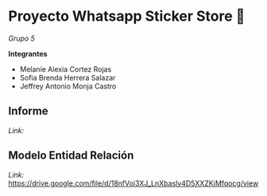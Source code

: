 # Proyecto Whatsapp Sticker Store 🌠
_Grupo 5_

**Integrantes**
- Melanie Alexia Cortez Rojas
- Sofia Brenda Herrera Salazar
- Jeffrey Antonio Monja Castro

## Informe 
*Link:* 

## Modelo Entidad Relación
*Link:* https://drive.google.com/file/d/18nfVoi3XJ_LnXbasly4D5XXZKiMfqocg/view 

